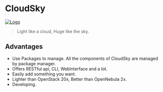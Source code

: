 # CloudSky
[![Logo](https://avatars0.githubusercontent.com/u/32470726?v=4&s=200)](https://cloudsky.xapps.top/?from=github)
> Light like a cloud, Huge like the sky.

## Advantages
- Use Packages to manage. All the components of CloudSky are managed by package manager.
- Offers RESTful api, CLI, WebInterface and a lot.
- Easily add something you want.
- Lighter than OpenStack 20x, Better than OpenNebula 2x.
- Developing.
